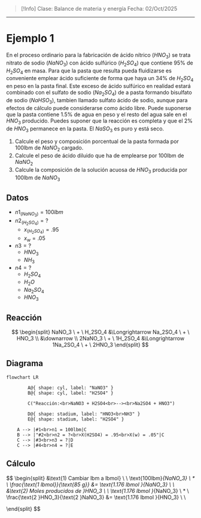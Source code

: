 >[!Info]
>Clase: Balance de materia y energía
>Fecha: 02/Oct/2025

---
# Ejemplo 1
En el proceso ordinario para la fabricación de ácido nítrico ($HNO_3$) se trata nitrato de sodio ($NaNO_3$) con ácido sulfúrico ($H_2SO_4$) que contiene 95% de $H_2SO_4$ en masa.
Para que la pasta que resulta pueda fluidizarse es conveniente emplear ácido suficiente de forma que haya un 34% de $H_2SO_4$ en peso en la pasta final.
Este exceso de ácido sulfúrico en realidad estará combinado con el sulfato de sodio ($Na_2SO_4$) de a pasta formando bisulfato de sodio ($NaHSO_3$), tambien llamado sulfato ácido de sodio, aunque para efectos de cálculo puede considerarse como ácido libre.
Puede suponerse que la pasta contiene 1.5% de agua en peso y el resto del agua sale en el $HNO_3$ producido.
Puedes suponer que la reacción es completa y que el 2% de $HNO_3$ permanece en la pasta. El $NaSO_3$ es puro y está seco.
1) Calcule el peso y composición porcentual de la pasta formada por 100lbm de $NaNO_2$ cargado.
2) Calcule el peso de ácido diluido que ha de emplearse por 100lbm de $NaNO_2$
3) Calcule la composición de la solución acuosa de $HNO_3$ producida por 100lbm de $NaNO_3$
## Datos
- $n1_{(NaNO_3)} = 100lbm$
- $n2_{(H_2SO_4)} = ?$
	- $x_{(H_2SO_4)} = .95$
	- $x_w = .05$
- $n3 = ?$
	- $HNO_3$
	- $NH_3$
- $n4 = ?$
	- $H_2SO_4$
	- $H_2O$
	- $Na_2SO_4$
	- $HNO_3$
## Reacción
$$
\begin{split}
NaNO_3 \ + \ H_2SO_4 &\Longrightarrow Na_2SO_4 \ + \ HNO_3
\\
&\downarrow
\\
2NaNO_3 \ + \ 1H_2SO_4 &\Longrightarrow 1Na_2SO_4 \ + \ 2HNO_3
\end{split}
$$
## Diagrama
```mermaid
flowchart LR
		
		A@{ shape: cyl, label: "NaNO3" }
		B@{ shape: cyl, label: "H2SO4" }
		
		C("Reacción:<br>NaNO3 + H2SO4<br>--><br>Na2SO4 + HNO3")
		
		D@{ shape: stadium, label: "HNO3<br>NH3" }
		E@{ shape: stadium, label: "H2SO4" }
	
	A --> |#1<br>n1 = 100lbm|C
	B --> |"#2<br>n2 = ?<br>X(H2SO4) = .95<br>X(w) = .05"|C
	C --> |#3<br>n3 = ?|D
	C --> |#4<br>n4 = ?|E
```
## Cálculo
$$
\begin{split}
&\text{1) Cambiar lbm a lbmol}
\\
\\
\text{100lbm}_{NaNO_3} \ * \ \frac{\text{1 lbmol}}{\text{85 g}} &= \text{1.176 lbmol }{NaNO_3}
\\
\\
&\text{2) Moles producidos de }HNO_3
\\
\\
\text{1.176 lbmol }_{NaNO_3} \ * \ \frac{\text{2 }HNO_3}{\text{2 }NaNO_3} &= \text{1.176 lbmol }{HNO_3}
\\
\\

\end{split}
$$
